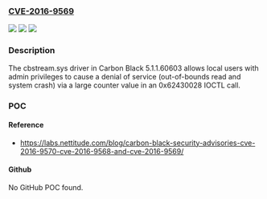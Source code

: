 ### [CVE-2016-9569](https://cve.mitre.org/cgi-bin/cvename.cgi?name=CVE-2016-9569)
![](https://img.shields.io/static/v1?label=Product&message=n%2Fa&color=blue)
![](https://img.shields.io/static/v1?label=Version&message=n%2Fa&color=blue)
![](https://img.shields.io/static/v1?label=Vulnerability&message=n%2Fa&color=brighgreen)

### Description

The cbstream.sys driver in Carbon Black 5.1.1.60603 allows local users with admin privileges to cause a denial of service (out-of-bounds read and system crash) via a large counter value in an 0x62430028 IOCTL call.

### POC

#### Reference
- https://labs.nettitude.com/blog/carbon-black-security-advisories-cve-2016-9570-cve-2016-9568-and-cve-2016-9569/

#### Github
No GitHub POC found.

